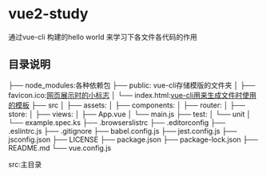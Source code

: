 # vue2-study
通过vue-cli 构建的hello world 来学习下各文件各代码的作用

## 目录说明
├── node_modules:各种依赖包
├── public: vue-cli存储模版的文件夹
│   ├── favicon.ico:[网页展示时的小标志](https://baike.baidu.com/item/favicon.ico/8944811?fr=aladdin)
│   └── index.html:[vue-cli用来生成文件时使用的模板](https://cli.vuejs.org/zh/guide/html-and-static-assets.html#index-%E6%96%87%E4%BB%B6)
├── src
│   ├── assets:
│   ├── components:
│   ├── router:
│   ├── store:
│   ├── views:
│   ├── App.vue
│   └── main.js
├── test:
│   └── unit
│       └── example.spec.ks
├── .browserslistrc
├── .editorconfig
├── .eslintrc.js
├── .gitignore
├── babel.config.js
├── jest.config.js
├── jsconfig.json
├── LICENSE
├── package.json
├── package-lock.json
├── README.md
└── vue.config.js


src:主目录